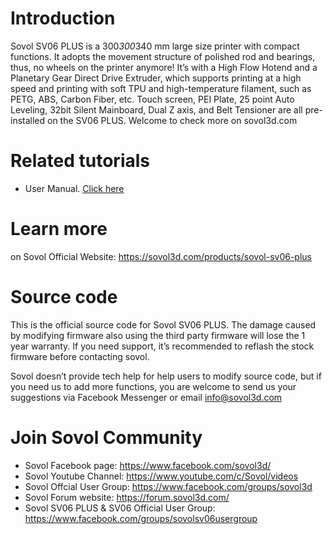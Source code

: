 # Introduction

Sovol SV06 PLUS is a 300*300*340 mm large size printer with compact functions. It adopts the movement structure of polished rod and bearings, thus, no wheels on the printer anymore! 
It’s with a High Flow Hotend and a Planetary Gear Direct Drive Extruder, which supports printing at a high speed and printing with soft TPU and high-temperature filament, such as PETG, ABS, Carbon Fiber, etc. 
Touch screen, PEI Plate, 25 point Auto Leveling, 32bit Silent Mainboard, Dual Z axis, and Belt Tensioner are all pre-installed on the SV06 PLUS. Welcome to check more on sovol3d.com
# Related tutorials 

- User Manual. [Click here](https://drive.google.com/file/d/1bJmc2MeOSmn5svG3CuQQvvp3vNMjcOrR/view)

# Learn more

on Sovol Official Website: https://sovol3d.com/products/sovol-sv06-plus

# Source code

This is the official source code for Sovol SV06 PLUS. The damage caused by modifying firmware also using the third party firmware will lose the 1 year warranty. If you need support, it’s recommended to reflash the stock firmware before contacting sovol.

Sovol doesn’t provide tech help for help users to modify source code, but if you need us to add more functions, you are welcome to send us your suggestions via Facebook Messenger or email 
info@sovol3d.com


# Join Sovol Community

- Sovol Facebook page: https://www.facebook.com/sovol3d/
- Sovol Youtube Channel: https://www.youtube.com/c/Sovol/videos
- Sovol Offcial User Group: https://www.facebook.com/groups/sovol3d
- Sovol Forum website: https://forum.sovol3d.com/
- Sovol SV06 PLUS & SV06 Official User Group: https://www.facebook.com/groups/sovolsv06usergroup

